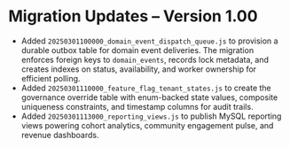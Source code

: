 # Migration Updates – Version 1.00

- Added `20250301100000_domain_event_dispatch_queue.js` to provision a durable outbox table for domain event deliveries. The migration enforces foreign keys to `domain_events`, records lock metadata, and creates indexes on status, availability, and worker ownership for efficient polling.
- Added `20250301110000_feature_flag_tenant_states.js` to create the governance override table with enum-backed state values, composite uniqueness constraints, and timestamp columns for audit trails.
- Added `20250301113000_reporting_views.js` to publish MySQL reporting views powering cohort analytics, community engagement pulse, and revenue dashboards.
